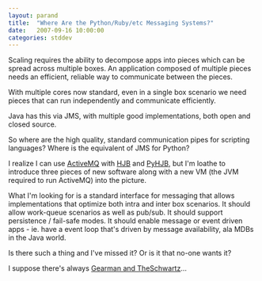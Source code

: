 ```yaml
---
layout: parand
title:  "Where Are the Python/Ruby/etc Messaging Systems?"
date:   2007-09-16 10:00:00
categories: stddev
---
```

Scaling requires the ability to decompose apps into pieces which can be spread across multiple boxes. An application composed of multiple pieces needs an efficient, reliable way to communicate between the pieces. 

With multiple cores now standard, even in a single box scenario we need pieces that can run independently and communicate efficiently. 

Java has this via JMS, with multiple good implementations, both open and closed source.

So where are the high quality, standard communication pipes for scripting languages? Where is the equivalent of JMS for Python?

I realize I can use [ActiveMQ](/web/20101222051640/http://activemq.apache.org/) with [HJB](/web/20101222051640/http://hjb.berlios.de/) and [PyHJB](/web/20101222051640/http://cheeseshop.python.org/pypi/pyhjb), but I'm loathe to introduce three pieces of new software along with a new VM \(the JVM required to run ActiveMQ\) into the picture. 

What I'm looking for is a standard interface for messaging that allows implementations that optimize both intra and inter box scenarios. It should allow work-queue scenarios as well as pub/sub. It should support persistence / fail-safe modes. It should enable message or event driven apps - ie. have a event loop that's driven by message availability, ala MDBs in the Java world.

Is there such a thing and I've missed it? Or is it that no-one wants it? 

I suppose there's always [Gearman and TheSchwartz](/web/20101222051640/http://www.danga.com/gearman/)…
